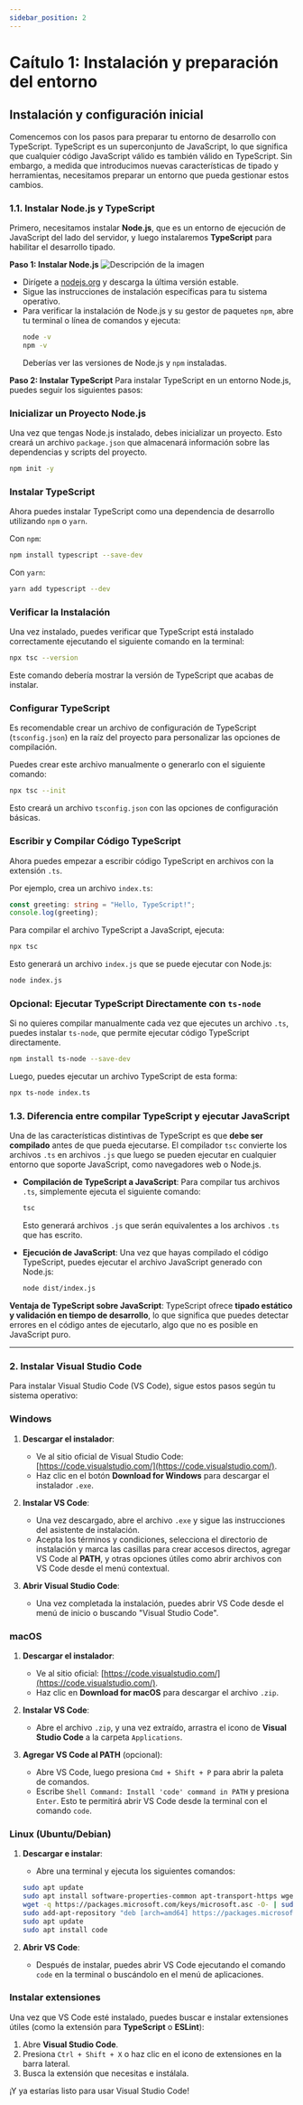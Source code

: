 ```yaml
---
sidebar_position: 2
---
```

# Caítulo 1: Instalación y preparación del entorno

## **Instalación y configuración inicial**

Comencemos con los pasos para preparar tu entorno de desarrollo con TypeScript. TypeScript es un superconjunto de JavaScript, lo que significa que cualquier código JavaScript válido es también válido en TypeScript. Sin embargo, a medida que introducimos nuevas características de tipado y herramientas, necesitamos preparar un entorno que pueda gestionar estos cambios.

### **1.1. Instalar Node.js y TypeScript**

Primero, necesitamos instalar **Node.js**, que es un entorno de ejecución de JavaScript del lado del servidor, y luego instalaremos **TypeScript** para habilitar el desarrollo tipado.

**Paso 1: Instalar Node.js**
![Descripción de la imagen](/images/node.png)
- Dirígete a [nodejs.org](https://nodejs.org/) y descarga la última versión estable.
- Sigue las instrucciones de instalación específicas para tu sistema operativo.
- Para verificar la instalación de Node.js y su gestor de paquetes `npm`, abre tu terminal o línea de comandos y ejecuta:
  ```bash
  node -v
  npm -v
  ```
  Deberías ver las versiones de Node.js y `npm` instaladas.

**Paso 2: Instalar TypeScript**
Para instalar TypeScript en un entorno Node.js, puedes seguir los siguientes pasos:

### **Inicializar un Proyecto Node.js**
Una vez que tengas Node.js instalado, debes inicializar un proyecto. Esto creará un archivo `package.json` que almacenará información sobre las dependencias y scripts del proyecto.

```bash
npm init -y
```

###  Instalar TypeScript
Ahora puedes instalar TypeScript como una dependencia de desarrollo utilizando `npm` o `yarn`.

Con `npm`:

```bash
npm install typescript --save-dev
```

Con `yarn`:

```bash
yarn add typescript --dev
```

### Verificar la Instalación
Una vez instalado, puedes verificar que TypeScript está instalado correctamente ejecutando el siguiente comando en la terminal:

```bash
npx tsc --version
```

Este comando debería mostrar la versión de TypeScript que acabas de instalar.

### Configurar TypeScript
Es recomendable crear un archivo de configuración de TypeScript (`tsconfig.json`) en la raíz del proyecto para personalizar las opciones de compilación.

Puedes crear este archivo manualmente o generarlo con el siguiente comando:

```bash
npx tsc --init
```

Esto creará un archivo `tsconfig.json` con las opciones de configuración básicas.

### Escribir y Compilar Código TypeScript
Ahora puedes empezar a escribir código TypeScript en archivos con la extensión `.ts`.

Por ejemplo, crea un archivo `index.ts`:

```ts
const greeting: string = "Hello, TypeScript!";
console.log(greeting);
```

Para compilar el archivo TypeScript a JavaScript, ejecuta:

```bash
npx tsc
```

Esto generará un archivo `index.js` que se puede ejecutar con Node.js:

```bash
node index.js
```

### Opcional: Ejecutar TypeScript Directamente con `ts-node`
Si no quieres compilar manualmente cada vez que ejecutes un archivo `.ts`, puedes instalar `ts-node`, que permite ejecutar código TypeScript directamente.

```bash
npm install ts-node --save-dev
```

Luego, puedes ejecutar un archivo TypeScript de esta forma:

```bash
npx ts-node index.ts
```

### **1.3. Diferencia entre compilar TypeScript y ejecutar JavaScript**

Una de las características distintivas de TypeScript es que **debe ser compilado** antes de que pueda ejecutarse. El compilador `tsc` convierte los archivos `.ts` en archivos `.js` que luego se pueden ejecutar en cualquier entorno que soporte JavaScript, como navegadores web o Node.js.

- **Compilación de TypeScript a JavaScript**: 
  Para compilar tus archivos `.ts`, simplemente ejecuta el siguiente comando:
  ```bash
  tsc
  ```
  Esto generará archivos `.js` que serán equivalentes a los archivos `.ts` que has escrito. 

- **Ejecución de JavaScript**:
  Una vez que hayas compilado el código TypeScript, puedes ejecutar el archivo JavaScript generado con Node.js:
  ```bash
  node dist/index.js
  ```
  
**Ventaja de TypeScript sobre JavaScript**: TypeScript ofrece **tipado estático y validación en tiempo de desarrollo**, lo que significa que puedes detectar errores en el código antes de ejecutarlo, algo que no es posible en JavaScript puro.

---

### 2. Instalar Visual Studio Code
Para instalar Visual Studio Code (VS Code), sigue estos pasos según tu sistema operativo:

### Windows

1. **Descargar el instalador**:
   - Ve al sitio oficial de Visual Studio Code: [https://code.visualstudio.com/](https://code.visualstudio.com/).
   - Haz clic en el botón **Download for Windows** para descargar el instalador `.exe`.

2. **Instalar VS Code**:
   - Una vez descargado, abre el archivo `.exe` y sigue las instrucciones del asistente de instalación.
   - Acepta los términos y condiciones, selecciona el directorio de instalación y marca las casillas para crear accesos directos, agregar VS Code al **PATH**, y otras opciones útiles como abrir archivos con VS Code desde el menú contextual.

3. **Abrir Visual Studio Code**:
   - Una vez completada la instalación, puedes abrir VS Code desde el menú de inicio o buscando "Visual Studio Code".

### macOS

1. **Descargar el instalador**:
   - Ve al sitio oficial: [https://code.visualstudio.com/](https://code.visualstudio.com/).
   - Haz clic en **Download for macOS** para descargar el archivo `.zip`.

2. **Instalar VS Code**:
   - Abre el archivo `.zip`, y una vez extraído, arrastra el icono de **Visual Studio Code** a la carpeta `Applications`.

3. **Agregar VS Code al PATH** (opcional):
   - Abre VS Code, luego presiona `Cmd + Shift + P` para abrir la paleta de comandos.
   - Escribe `Shell Command: Install 'code' command in PATH` y presiona `Enter`. Esto te permitirá abrir VS Code desde la terminal con el comando `code`.

### Linux (Ubuntu/Debian)

1. **Descargar e instalar**:
   - Abre una terminal y ejecuta los siguientes comandos:

   ```bash
   sudo apt update
   sudo apt install software-properties-common apt-transport-https wget
   wget -q https://packages.microsoft.com/keys/microsoft.asc -O- | sudo apt-key add -
   sudo add-apt-repository "deb [arch=amd64] https://packages.microsoft.com/repos/vscode stable main"
   sudo apt update
   sudo apt install code
   ```

2. **Abrir VS Code**:
   - Después de instalar, puedes abrir VS Code ejecutando el comando `code` en la terminal o buscándolo en el menú de aplicaciones.

### Instalar extensiones

Una vez que VS Code esté instalado, puedes buscar e instalar extensiones útiles (como la extensión para **TypeScript** o **ESLint**):

1. Abre **Visual Studio Code**.
2. Presiona `Ctrl + Shift + X` o haz clic en el icono de extensiones en la barra lateral.
3. Busca la extensión que necesitas e instálala.

¡Y ya estarías listo para usar Visual Studio Code!
